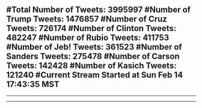 #Total Number of Tweets: 3995997 
#Number of Trump Tweets: 1476857
#Number of Cruz Tweets: 726174
#Number of Clinton Tweets: 482247
#Number of Rubio Tweets: 411753
#Number of Jeb! Tweets: 361523
#Number of Sanders Tweets: 275478
#Number of Carson Tweets: 142428
#Number of Kasich Tweets: 121240
#Current Stream Started at Sun Feb 14 17:43:35 MST
---
---
---
